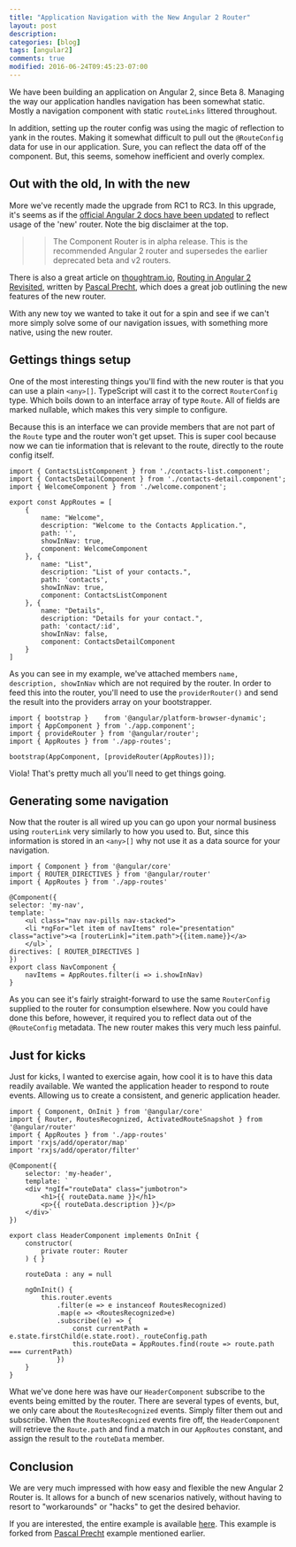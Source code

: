 ```yaml
---
title: "Application Navigation with the New Angular 2 Router"
layout: post
description: 
categories: [blog]
tags: [angular2]
comments: true
modified: 2016-06-24T09:45:23-07:00
---
```

We have been building an application on Angular 2, since Beta 8. Managing the way 
our application handles navigation has been somewhat static. Mostly a navigation 
component with static `routeLinks` littered throughout. 

In addition, setting up the router config was using the magic of reflection to yank 
in the routes. Making it somewhat difficult to pull out the `@RouteConfig` data 
for use in our application. Sure, you can reflect the data off of the component. 
But, this seems, somehow inefficient and overly complex.

## Out with the old, In with the new ##

More we've recently made the upgrade from RC1 to RC3. In this upgrade, it's seems 
as if the [official Angular 2 docs have been updated](https://angular.io/docs/ts/latest/guide/router.html)
to reflect usage of the 'new' router. Note the big disclaimer at the top.

>> The Component Router is in alpha release. This is the recommended Angular 2 router 
>> and supersedes the earlier deprecated beta and v2 routers.

There is also a great article on [thoughtram.io](http://thoughtram.io), 
[Routing in Angular 2 Revisited](http://blog.thoughtram.io/angular/2016/06/14/routing-in-angular-2-revisited.html), 
written by [Pascal Precht](http://twitter.com/pascalprecht), which does a great job 
outlining the new features of the new router.

With any new toy we wanted to take it out for a spin and see if we can't more simply 
solve some of our navigation issues, with something more native, using the new router.

## Gettings things setup ##

One of the most interesting things you'll find with the new router is that you can 
use a plain `<any>[]`. TypeScript will cast it to the correct `RouterConfig` type. 
Which boils down to an interface array of type `Route`. All of fields are marked 
nullable, which makes this very simple to configure.

Because this is an interface we can provide members that are not part of the `Route` 
type and the router won't get upset. This is super cool because now we can tie 
information that is relevant to the route, directly to the route config itself.

    import { ContactsListComponent } from './contacts-list.component';
    import { ContactsDetailComponent } from './contacts-detail.component';
    import { WelcomeComponent } from './welcome.component';

    export const AppRoutes = [
        { 
            name: "Welcome",
            description: "Welcome to the Contacts Application.",
            path: '', 
            showInNav: true,
            component: WelcomeComponent 
        }, { 
            name: "List",
            description: "List of your contacts.",
            path: 'contacts', 
            showInNav: true,
            component: ContactsListComponent 
        }, { 
            name: "Details",
            description: "Details for your contact.",
            path: 'contact/:id', 
            showInNav: false,
            component: ContactsDetailComponent 
        }
    ]

As you can see in my example, we've attached members `name, description, showInNav` which 
are not required by the router. In order to feed this into the router, you'll need to use 
the `providerRouter()` and send the result into the providers array on your bootstrapper.

    import { bootstrap }    from '@angular/platform-browser-dynamic';
    import { AppComponent } from './app.component';
    import { provideRouter } from '@angular/router';
    import { AppRoutes } from './app-routes';

    bootstrap(AppComponent, [provideRouter(AppRoutes)]);

Viola! That's pretty much all you'll need to get things going.

## Generating some navigation ##

Now that the router is all wired up you can go upon your normal business using `routerLink` 
very similarly to how you used to. But, since this information is stored in an `<any>[]` 
why not use it as a data source for your navigation.

    import { Component } from '@angular/core'
    import { ROUTER_DIRECTIVES } from '@angular/router'
    import { AppRoutes } from './app-routes'

    @Component({
    selector: 'my-nav',
    template: `
        <ul class="nav nav-pills nav-stacked">
        <li *ngFor="let item of navItems" role="presentation" class="active"><a [routerLink]="item.path">{{item.name}}</a>
        </ul>`,
    directives: [ ROUTER_DIRECTIVES ]
    })
    export class NavComponent { 
        navItems = AppRoutes.filter(i => i.showInNav)
    }
        
As you can see it's fairly straight-forward to use the same `RouterConfig` supplied to
the router for consumption elsewhere. Now you could have done this before, however,
it required you to reflect data out of the `@RouteConfig` metadata. The new router makes 
this very much less painful.

## Just for kicks ##

Just for kicks, I wanted to exercise again, how cool it is to have this data readily 
available. We wanted the application header to respond to route events. Allowing us to 
create a consistent, and generic application header.

    import { Component, OnInit } from '@angular/core'
    import { Router, RoutesRecognized, ActivatedRouteSnapshot } from '@angular/router'
    import { AppRoutes } from './app-routes'
    import 'rxjs/add/operator/map'
    import 'rxjs/add/operator/filter'

    @Component({
        selector: 'my-header',
        template: `
        <div *ngIf="routeData" class="jumbotron">
            <h1>{{ routeData.name }}</h1>
            <p>{{ routeData.description }}</p>
        </div>`
    })

    export class HeaderComponent implements OnInit {
        constructor(
            private router: Router
        ) { }

        routeData : any = null

        ngOnInit() {
            this.router.events
                .filter(e => e instanceof RoutesRecognized)
                .map(e => <RoutesRecognized>e)
                .subscribe((e) => {
                    const currentPath = e.state.firstChild(e.state.root)._routeConfig.path
                    this.routeData = AppRoutes.find(route => route.path === currentPath)
                })
        }
    }

What we've done here was have our `HeaderComponent` subscribe to the events being 
emitted by the router. There are several types of events, but, we only care about 
the `RoutesRecognized` events. Simply filter them out and subscribe. When the `RoutesRecognized` 
events fire off, the `HeaderComponent` will retrieve the `Route.path` and find a 
match in our `AppRoutes` constant, and assign the result to the `routeData` member.

## Conclusion ##

We are very much impressed with how easy and flexible the new Angular 2 Router is. 
It allows for a bunch of new scenarios natively, without having to resort to "workarounds" 
or "hacks" to get the desired behavior.

If you are interested, the entire example is available [here](http://plnkr.co/edit/lomzsQ?p=preview). 
This example is forked from [Pascal Precht](http://twitter.com/pascalprecht) example mentioned earlier.